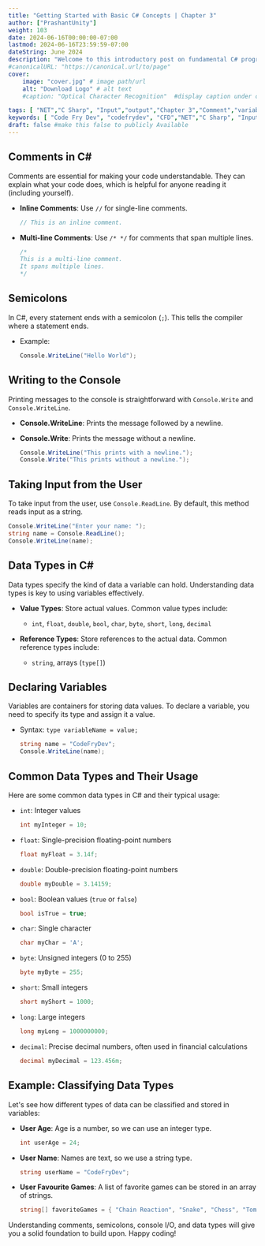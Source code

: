 ```yaml
---
title: "Getting Started with Basic C# Concepts | Chapter 3"
author: ["PrashantUnity"]
weight: 103
date: 2024-06-16T00:00:00-07:00
lastmod: 2024-06-16T23:59:59-07:00
dateString: June 2024  
description: "Welcome to this introductory post on fundamental C# programming concepts. Understanding the basics is crucial. This post covers how to use comments, declare variables, understand data types, and handle user input and output."
#canonicalURL: "https://canonical.url/to/page"
cover:
    image: "cover.jpg" # image path/url
    alt: "Download Logo" # alt text
    #caption: "Optical Character Recognition"  #display caption under cover 

tags: [ "NET","C Sharp", "Input","output","Chapter 3","Comment","variable"]
keywords: [ "Code Fry Dev", "codefrydev", "CFD","NET","C Sharp", "Input","output","Chapter 3","Comment","variable"]
draft: false #make this false to publicly Available
---
```



## Comments in C#

Comments are essential for making your code understandable. They can explain what your code does, which is helpful for anyone reading it (including yourself).

- **Inline Comments**: Use `//` for single-line comments.

    ```csharp
    // This is an inline comment.
    ```

- **Multi-line Comments**: Use `/* */` for comments that span multiple lines.

    ```csharp
    /*
    This is a multi-line comment.
    It spans multiple lines.
    */
    ```

## Semicolons

In C#, every statement ends with a semicolon (`;`). This tells the compiler where a statement ends.

- Example:

    ```csharp
    Console.WriteLine("Hello World");
    ```

## Writing to the Console

Printing messages to the console is straightforward with `Console.Write` and `Console.WriteLine`.

- **Console.WriteLine**: Prints the message followed by a newline.
- **Console.Write**: Prints the message without a newline.

    ```csharp
    Console.WriteLine("This prints with a newline.");
    Console.Write("This prints without a newline.");
    ```

## Taking Input from the User

To take input from the user, use `Console.ReadLine`. By default, this method reads input as a string.

```csharp
Console.WriteLine("Enter your name: ");
string name = Console.ReadLine();
Console.WriteLine(name);
```

## Data Types in C#

Data types specify the kind of data a variable can hold. Understanding data types is key to using variables effectively.

- **Value Types**: Store actual values. Common value types include:
  - `int`, `float`, `double`, `bool`, `char`, `byte`, `short`, `long`, `decimal`

- **Reference Types**: Store references to the actual data. Common reference types include:
  - `string`, arrays (`type[]`)

## Declaring Variables

Variables are containers for storing data values. To declare a variable, you need to specify its type and assign it a value.

- Syntax: `type variableName = value;`

    ```csharp
    string name = "CodeFryDev";
    Console.WriteLine(name);
    ```

## Common Data Types and Their Usage

Here are some common data types in C# and their typical usage:

- `int`: Integer values

    ```csharp
    int myInteger = 10;
    ```

- `float`: Single-precision floating-point numbers

    ```csharp
    float myFloat = 3.14f;
    ```

- `double`: Double-precision floating-point numbers

    ```csharp
    double myDouble = 3.14159;
    ```

- `bool`: Boolean values (`true` or `false`)

    ```csharp
    bool isTrue = true;
    ```

- `char`: Single character

    ```csharp
    char myChar = 'A';
    ```

- `byte`: Unsigned integers (0 to 255)

    ```csharp
    byte myByte = 255;
    ```

- `short`: Small integers

    ```csharp
    short myShort = 1000;
    ```

- `long`: Large integers

    ```csharp
    long myLong = 1000000000;
    ```

- `decimal`: Precise decimal numbers, often used in financial calculations

    ```csharp
    decimal myDecimal = 123.456m;
    ```

## Example: Classifying Data Types

Let's see how different types of data can be classified and stored in variables:

- **User Age**: Age is a number, so we can use an integer type.

    ```csharp
    int userAge = 24;
    ```

- **User Name**: Names are text, so we use a string type.

    ```csharp
    string userName = "CodeFryDev";
    ```

- **User Favourite Games**: A list of favorite games can be stored in an array of strings.

    ```csharp
    string[] favoriteGames = { "Chain Reaction", "Snake", "Chess", "Tomb Raider" };
    ```

Understanding comments, semicolons, console I/O, and data types will give you a solid foundation to build upon. Happy coding!
